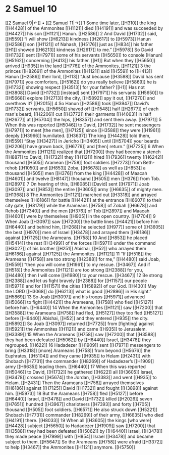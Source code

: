 # 2 Samuel 10
[[2 Samuel 9|←]] • [[2 Samuel 11|→]]
1 Some time later, [[H310]] the king [[H4428]] of the Ammonites [[H1121]] died [[H4191]] and was succeeded by [[H4427]] his son [[H1121]] Hanun. [[H2586]] 
2 And David [[H1732]] said, [[H559]] “I will show [[H6213]] kindness [[H2617]] to [[H5973]] Hanun [[H2586]] son [[H1121]] of Nahash, [[H5176]] just as [[H834]] his father [[H1]] showed [[H6213]] kindness [[H2617]] to me.” [[H5978]] So David [[H1732]] sent [[H7971]] some of his servants [[H5650]] to console [Hanun] [[H5162]] concerning [[H413]] his father. [[H1]] But when they [[H5650]] arrived [[H935]] in the land [[H776]] of the Ammonites, [[H1121]] 
3 the princes [[H8269]] of the Ammonites [[H1121]] said [[H559]] to [[H413]] Hanun [[H2586]] their lord, [[H113]] “Just because [[H3588]] David has sent [[H7971]] you  comforters, [[H5162]] do you really believe [[H5869]] he is [[H1732]] showing respect [[H3513]] for your father? [[H1]] Has not [[H3808]] David [[H1732]] [instead] sent [[H7971]] his servants [[H5650]] to [[H5668]] explore [[H2713]] the city, [[H5892]] spy it out, [[H7270]] and overthrow it? [[H2015]] 
4 So Hanun [[H2586]] took [[H3947]] David’s [[H1732]] servants, [[H5650]] shaved off [[H1548]] half [[H2677]] of each man's beard, [[H2206]] cut [[H3772]] their garments [[H4063]] in half [[H2677]] at [[H5704]] the hips, [[H8357]] and sent them away. [[H7971]] 
5 When this was reported [[H5046]] to David, [[H1732]] he sent messengers [[H7971]] to meet [the men], [[H7125]] since [[H3588]] they were [[H1961]] deeply [[H3966]] humiliated. [[H3637]] The king [[H4428]] told them, [[H559]] “Stay [[H3427]] in Jericho [[H3405]] until [[H5704]] your beards [[H2206]] have grown back, [[H6779]] and [then] return.” [[H7725]] 
6 When the Ammonites [[H1121]] realized that [[H7200]] they had become a stench [[H887]] to David, [[H1732]] they [[H1121]] hired [[H7936]] twenty [[H6242]] thousand [[H505]] Aramean [[H758]] foot soldiers [[H7273]] from Beth-rehob [[H1050]] and [[H853]] Zoba, [[H6678]] as well as [[H853]] a thousand [[H505]] men [[H376]] from the king [[H4428]] of Maacah [[H4601]] and twelve [[H8147]] thousand [[H505]] men [[H376]] from Tob. [[H2897]] 
7 On hearing of this, [[H8085]] [David] sent [[H7971]] Joab [[H3097]] and [[H853]] the entire [[H3605]] army [[H6635]] of mighty men. [[H1368]] 
8 The Ammonites [[H1121]] marched out [[H3318]] and arrayed themselves [[H6186]] for battle [[H4421]] at the entrance [[H6607]] to their city gate, [[H8179]] while the Arameans [[H758]] of Zobah [[H6678]] and Rehob [[H7340]] and the men [[H376]] of Tob [[H2897]] and Maacah [[H4601]] were by themselves [[H905]] in the open country. [[H7704]] 
9 When Joab [[H3097]] saw [[H7200]] the battle lines [[H4421]] before him [[H6440]] and behind him, [[H268]] he selected [[H977]] some of [[H3605]] the best [[H970]] men of Israel [[H3478]] and arrayed them [[H6186]] against [[H7125]] the Arameans. [[H758]] 
10 And [[H853]] he placed [[H5414]] the rest [[H3499]] of the forces [[H5971]] under the command [[H3027]] of his brother [[H251]] Abishai, [[H52]] who arrayed them [[H6186]] against [[H7125]] the Ammonites. [[H1121]] 
11 “If [[H518]] the Arameans [[H758]] are too strong [[H2388]] for me,” [[H4480]] said Joab, [[H559]] “then you will come [[H1961]] to my rescue. [[H3467]] And if [[H518]] the Ammonites [[H1121]] are too strong [[H2388]] for you, [[H4480]] then I will come [[H1980]] to your rescue. [[H3467]] 
12 Be strong [[H2388]] and let us fight bravely [[H2388]] for [[H1157]] our people [[H5971]] and for [[H1157]] the cities [[H5892]] of our God. [[H430]] May the LORD [[H3068]] do [[H6213]] what is good [[H2896]] in His sight.” [[H5869]] 
13 So Joab [[H3097]] and his troops [[H5971]] advanced [[H5066]] to fight [[H4421]] the Arameans, [[H758]] who fled [[H5127]] before him. [[H6440]] 
14 When the Ammonites [[H1121]] saw [[H7200]] that [[H3588]] the Arameans [[H758]] had fled, [[H5127]] they too fled [[H5127]] before [[H6440]] Abishai, [[H52]] and they entered [[H935]] the city. [[H5892]] So Joab [[H3097]] returned [[H7725]] from [fighting] against [[H5921]] the Ammonites [[H1121]] and came [[H935]] to Jerusalem. [[H3389]] 
15 When the Arameans [[H758]] saw [[H7200]] that [[H3588]] they had been defeated [[H5062]] by [[H6440]] Israel, [[H3478]] they regrouped. [[H622]] 
16 Hadadezer [[H1909]] sent [[H7971]] messengers to bring [[H3318]] [more] Arameans [[H758]] from beyond [[H5676]] the Euphrates, [[H5104]] and they came [[H935]] to Helam [[H2431]] with Shobach [[H7731]] the commander [[H8269]] of Hadadezer’s [[H1909]] army [[H6635]] leading them. [[H6440]] 
17 When this was reported [[H5046]] to David, [[H1732]] he gathered [[H622]] all [[H3605]] Israel, [[H3478]] crossed [[H5674]] the Jordan, [[H3383]] and went [[H935]] to Helam. [[H2431]] Then the Arameans [[H758]] arrayed themselves [[H6186]] against [[H7125]] David [[H1732]] and fought [[H3898]] against him. [[H5973]] 
18 But the Arameans [[H758]] fled [[H5127]] before [[H6440]] Israel, [[H3478]] and David [[H1732]] killed [[H2026]] seven [[H7651]] hundred [[H3967]] charioteers [[H7393]] and forty [[H705]] thousand [[H505]] foot soldiers. [[H6571]] He also struck down [[H5221]] Shobach [[H7731]] commander [[H8269]] of their army, [[H6635]] who died [[H4191]] there. [[H8033]] 
19 When all [[H3605]] the kings [who were] [[H4428]] subject [[H5650]] to Hadadezer [[H1909]] saw [[H7200]] that [[H3588]] they had been defeated [[H5062]] by [[H6440]] Israel, [[H3478]] they made peace [[H7999]] with [[H854]] Israel [[H3478]] and became subject to them. [[H5647]] So the Arameans [[H758]] were afraid [[H3372]] to help [[H3467]] the Ammonites [[H1121]] anymore. [[H5750]] 
